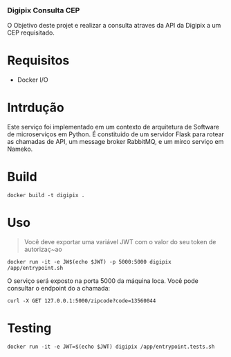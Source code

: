 ### Digipix Consulta CEP

O Objetivo deste projet e realizar a consulta atraves da API da Digipix a um CEP requisitado.

# Requisitos

* Docker I/O

# Intrdução

Este serviço foi implementado em um contexto de arquitetura de Software de microserviços em Python. É constituido de um servidor Flask para rotear as chamadas de API, um message broker RabbitMQ, e um mirco serviço em Nameko.

# Build

`docker build -t digipix . `

# Uso

> Você deve exportar uma variável JWT com o valor do seu token de autorizaç~ao

`docker run -it -e JW$(echo $JWT) -p 5000:5000 digipix /app/entrypoint.sh` 

O serviço será exposto na porta 5000 da máquina loca. Você pode consultar o endpoint do a chamada:

`curl -X GET 127.0.0.1:5000/zipcode?code=13560044`


# Testing

`docker run -it -e JWT=$(echo $JWT) digipix /app/entrypoint.tests.sh`